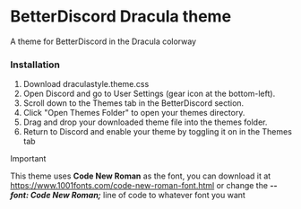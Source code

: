 # BetterDiscord Dracula theme
A theme for BetterDiscord in the Dracula colorway

### Installation
1. Download draculastyle.theme.css
2. Open Discord and go to User Settings (gear icon at the bottom-left).
3. Scroll down to the Themes tab in the BetterDiscord section.
4. Click "Open Themes Folder" to open your themes directory.
5. Drag and drop your downloaded theme file into the themes folder.
6. Return to Discord and enable your theme by toggling it on in the Themes tab

> [!IMPORTANT]
This theme uses **Code New Roman** as the font, you can download it at https://www.1001fonts.com/code-new-roman-font.html or change the **_--font: Code New Roman;_** line of code to whatever font you want
